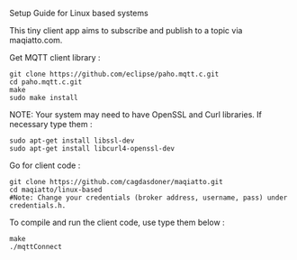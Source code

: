 

Setup Guide for Linux based systems
  
This tiny client app aims to subscribe and publish to a topic via maqiatto.com.
  
Get MQTT client library :
  
    git clone https://github.com/eclipse/paho.mqtt.c.git
    cd paho.mqtt.c.git
    make
    sudo make install
  
NOTE: Your system may need to have OpenSSL and Curl libraries. If necessary type them :
  
    sudo apt-get install libssl-dev
    sudo apt-get install libcurl4-openssl-dev    
  
Go for client code :
  
    git clone https://github.com/cagdasdoner/maqiatto.git
    cd maqiatto/linux-based
    #Note: Change your credentials (broker address, username, pass) under credentials.h.
  
To compile and run the client code, use type them below :
  
    make
    ./mqttConnect
  
